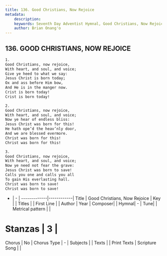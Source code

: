 ```yaml
---
title: 136. Good Christians, Now Rejoice
metadata:
    description: 
    keywords: Seventh Day Adventist Hymnal, Good Christians, Now Rejoice, , 
    author: Brian Onang'o
---
```



## 136. GOOD CHRISTIANS, NOW REJOICE

```txt
1.
Good Christians, now rejoice,
With heart, and soul, and voice;
Give ye heed to what we say:
Jesus Christ is born today;
Ox and ass before Him bow,
And He is in the manger now.
Crist is born today!
Crist is born today!

2.
Good Christians, now rejoice,
With heart, and soul, and voice;
Now ye hear of endless bliss:
Jesus Christ was born for this!
He hath ope’d the heav’nly door,
And we are blessed evermore.
Christ was born for this!
Christ was born for this!

3.
Good Christians, now rejoice,
With heart, and soul, and voice;
Now ye need not fear the grave:
Jesus Christ was born to save!
Calls you one and calls you all
To gain His everlasting hall.
Christ was born to save!
Christ was born to save!
```

- |   -  |
-------------|------------|
Title | Good Christians, Now Rejoice |
Key |  |
Titles |  |
First Line |  |
Author | 
Year | 
Composer|  |
Hymnal|  - |
Tune|  |
Metrical pattern | |
# Stanzas | 3 |
Chorus | No |
Chorus Type | - |
Subjects |  |
Texts |  |
Print Texts | 
Scripture Song |  |
  
